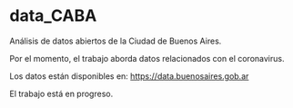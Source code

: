 # data_CABA
Análisis de datos abiertos de la Ciudad de Buenos Aires.

Por el momento, el trabajo aborda datos relacionados con el coronavirus. 

Los datos están disponibles en: https://data.buenosaires.gob.ar

El trabajo está en progreso.
